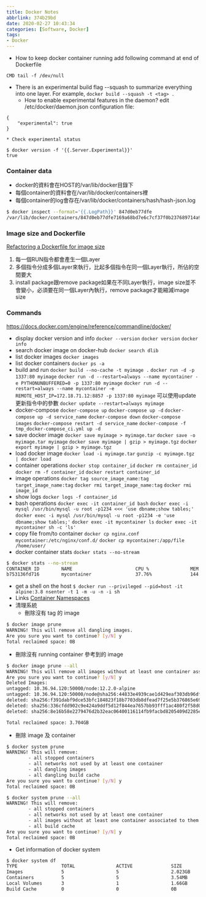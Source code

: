 ```yaml
---
title: Docker Notes
abbrlink: 374b29bd
date: 2020-02-27 10:43:34
categories: [Software, Docker]
tags:
- Docker
---
```

* How to keep docker container running
add following command at end of Dockerfile
```
CMD tail -f /dev/null
```

* There is an experimental build flag --squash to summarize everything into one layer.
For example, `docker build --squash -t <tag> .`
    * How to enable experimental features in the daemon?
edit /etc/docker/daemon.json configuration file:
```
{
    "experimental": true
}
```
    * Check experimental status
```
$ docker version -f '{{.Server.Experimental}}'
true
```

### Container data
* docker的資料會在HOST的/var/lib/docker目錄下
* 每個container的資料會在/var/lib/docker/containers裡
* 每個container的log會存在/var/lib/docker/containers/hash/hash-json.log
```sh
$ docker inspect --format='{{.LogPath}}' 847d0eb77dfe
/var/lib/docker/containers/847d0eb77dfe7169a68bd7e6c7cf37f0b237689714a91c3debecb162e7c6eccf/847d0eb77dfe7169a68bd7e6c7cf37f0b237689714a91c3debecb162e7c6eccf-json.log
```

### Image size and Dockerfile
[Refactoring a Dockerfile for image size](https://blog.replicated.com/refactoring-a-dockerfile-for-image-size/)
1. 每一個RUN指令都會產生一個Layer
2. 多個指令分成多個Layer來執行，比起多個指令在同一個Layer執行，所佔的空間要大
3. install package跟remove package如果在不同Layer執行，image size並不會變小，必須要在同一個Layer內執行，remove package才能縮減image size

### Commands
https://docs.docker.com/engine/reference/commandline/docker/
* display docker version and info
`docker --version`
`docker version`
`docker info`
* search docker image on docker-hub
`docker search dlib`
* list docker images
`docker images`
* list docker containers
`docker ps -a`
* build and run
`docker build --no-cache -t myimage .`
`docker run -d -p 1337:80 myimage`
`docker run -d --restart=always --name mycontainer -e PYTHONUNBUFFERED=0 -p 1337:80 myimage`
`docker run -d --restart=always --name mycontainer -e REMOTE_HOST_IP=172.18.71.12:8857 -p 1337:80 myimage`
可以使用update更新指令中的參數
`docker update --restart=always myimage`
* docker-compose
`docker-compose up`
`docker-compose up -d`
`docker-compose up -d service_name`
`docker-compose down`
`docker-compose images`
`docker-compose restart -d service_name`
`docker-compose -f tmp_docker-compose_ci.yml up -d`
* save docker image
`docker save myimage > myimage.tar`
`docker save -o myimage.tar myimage`
`docker save myimage | gzip > myimage.tgz`
`docker export myimage | gzip > myimage.tgz`
* load docker image
`docker load -i myimage.tar`
`gunzip -c myimage.tgz | docker load`
* container operations
`docker stop container_id`
`docker rm container_id`
`docker rm -f container_id`
`docker restart container_id`
* image operations
`docker tag source_image_name:tag target_image_name:tag`
`docker rmi target_image_name:tag`
`docker rmi image_id`
* show logs
`docker logs -f container_id`
* bash operations
`docker exec -it container_id bash`
`docker exec -i mysql /usr/bin/mysql -u root -p1234 <<< 'use dbname;show tables;'`
`docker exec -i mysql /usr/bin/mysql -u root -p1234 -e 'use dbname;show tables;'`
`docker exec -it mycontainer ls`
`docker exec -it mycontainer sh -c 'ls'`
* copy file from/to container
`docker cp nginx.conf mycontainer:/etc/nginx/conf.d/`
`docker cp mycontainer:/app/file /home/user/`
* docker container stats
`docker stats --no-stream`
```sh
$ docker stats --no-stream
CONTAINER ID        NAME                       CPU %               MEM USAGE / LIMIT     MEM %               NET I/O             BLOCK I/O           PIDS
b753136fd716        mycontainer                37.76%              144.7MiB / 1.953GiB   7.24%               107MB / 2.05MB      7.64MB / 0B         31
```
* get a shell on the host
`$ docker run --privileged --pid=host -it alpine:3.8 nsenter -t 1 -m -u -n -i sh`
* Links
[Container Namespaces](https://platform9.com/blog/container-namespaces-deep-dive-container-networking/)
* 清理系統
  * 刪除沒有 tag 的 image
```sh
$ docker image prune
WARNING! This will remove all dangling images.
Are you sure you want to continue? [y/N] y
Total reclaimed space: 0B
```
  * 刪除沒有 running container 參考到的 image
```sh
$ docker image prune --all
WARNING! This will remove all images without at least one container associated to them.
Are you sure you want to continue? [y/N] y
Deleted Images:
untagged: 10.36.94.120:50000/node:12.2.0-alpine
untagged: 10.36.94.120:50000/node@sha256:44833e4939cae1d429eaf303db96df2a7676114822e50c77ddcb888fc40d2e55
deleted: sha256:f391dabf9dce53bfc184823f18b7703db8dfead7f25e5b376865e690433bec78
deleted: sha256:336cfdd902c9e424a9ddf5d12f844ea7657bb93fff1ac480f2f58d03a0d61712
deleted: sha256:8e16b58e2279476d2b32eac06400116114fb9facbd8205409d2285e1bdcb7312

Total reclaimed space: 3.704GB
```
  * 刪除 image 及 container
```sh
$ docker system prune
WARNING! This will remove:
        - all stopped containers
        - all networks not used by at least one container
        - all dangling images
        - all dangling build cache
Are you sure you want to continue? [y/N] y
Total reclaimed space: 0B

$ docker system prune --all
WARNING! This will remove:
        - all stopped containers
        - all networks not used by at least one container
        - all images without at least one container associated to them
        - all build cache
Are you sure you want to continue? [y/N] y
Total reclaimed space: 0B
```
* Get information of docker system
```sh
$ docker system df
TYPE                TOTAL               ACTIVE              SIZE                RECLAIMABLE
Images              5                   5                   2.023GB             0B (0%)
Containers          5                   5                   3.54MB              0B (0%)
Local Volumes       3                   1                   1.66GB              30.44MB (1%)
Build Cache         0                   0                   0B                  0B
```